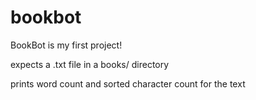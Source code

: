 # bookbot
BookBot is my first project!

expects a .txt file in a books/ directory

prints word count and sorted character count for the text

<testing>
